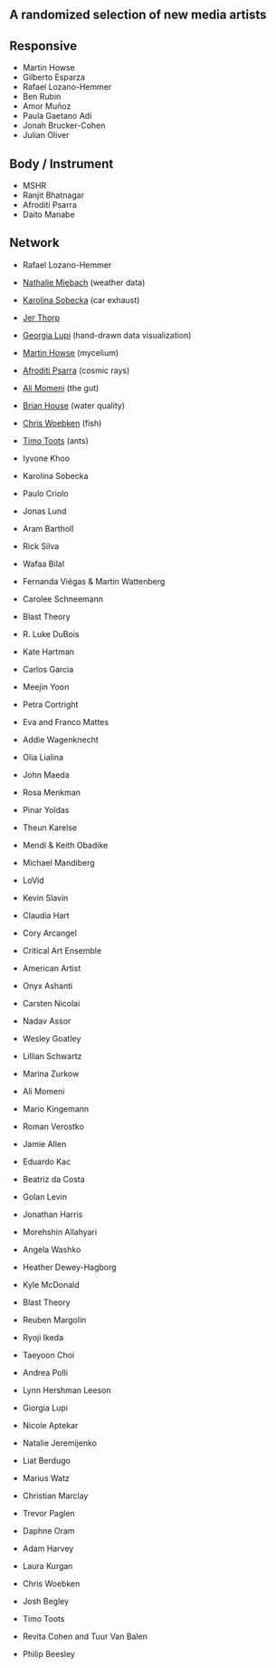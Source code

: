 ## A randomized selection of new media artists


## Responsive
- Martin Howse
- Gilberto Esparza
- Rafael Lozano-Hemmer
- Ben Rubin
- Amor Muñoz
- Paula Gaetano Adi
- Jonah Brucker-Cohen
- Julian Oliver


## Body / Instrument
- MSHR
- Ranjit Bhatnagar
- Afroditi Psarra
- Daito Manabe

## Network
- Rafael Lozano-Hemmer




- [Nathalie Miebach](https://nathaliemiebach.com) (weather data)
- [Karolina Sobecka](http://cargocollective.com/karolinasobecka/filter/matterOfAir/Puff) (car exhaust)
- [Jer Thorp](https://www.jerthorp.com/herald-harbinger)
- [Georgia Lupi](http://giorgialupi.com) (hand-drawn data visualization)
- [Martin Howse](http://www.1010.co.uk/org/radiomycelium.html) (mycelium)
- [Afroditi Psarra](http://afroditipsarra.com/index.php?/older-projects/cosmic-bitcasting/) (cosmic rays)
- [Ali Momeni](http://alimomeni.net/gutwise) (the gut)
- [Brian House](https://brianhouse.net/works/animas/) (water quality)
- [Chris Woebken](https://chriswoebken.com/Amphibious-Architecture) (fish)
- [Timo Toots](https://www.timo.ee/psa/) (ants)


- Iyvone Khoo
- Karolina Sobecka
- Paulo Criolo

- Jonas Lund
- Aram Bartholl
- Rick Silva

- Wafaa Bilal
- Fernanda Viégas & Martin Wattenberg
- Carolee Schneemann
- Blast Theory
- R. Luke DuBois
- Kate Hartman
- Carlos Garcia
- Meejin Yoon
- Petra Cortright


- Eva and Franco Mattes
- Addie Wagenknecht
- Olia Lialina
- John Maeda
- Rosa Menkman
- Pinar Yoldas

- Theun Karelse
- Mendi & Keith Obadike
- Michael Mandiberg

- LoVid
- Kevin Slavin
- Claudia Hart
- Cory Arcangel
- Critical Art Ensemble
- American Artist
- Onyx Ashanti
- Carsten Nicolai
- Nadav Assor
- Wesley Goatley
- Lillian Schwartz
- Marina Zurkow
- Ali Momeni
- Mario Kingemann
- Roman Verostko
- Jamie Allen
- Eduardo Kac
- Beatriz da Costa
- Golan Levin
- Jonathan Harris
- Morehshin Allahyari

- Angela Washko
- Heather Dewey-Hagborg
- Kyle McDonald
- Blast Theory
- Reuben Margolin
- Ryoji Ikeda
- Taeyoon Choi
- Andrea Polli
- Lynn Hershman Leeson
- Giorgia Lupi
- Nicole Aptekar
- Natalie Jeremijenko
- Liat Berdugo
- Marius Watz
- Christian Marclay
- Trevor Paglen
- Daphne Oram
- Adam Harvey
- Laura Kurgan
- Chris Woebken
- Josh Begley
- Timo Toots
- Revita Cohen and Tuur Van Balen
- Philip Beesley
